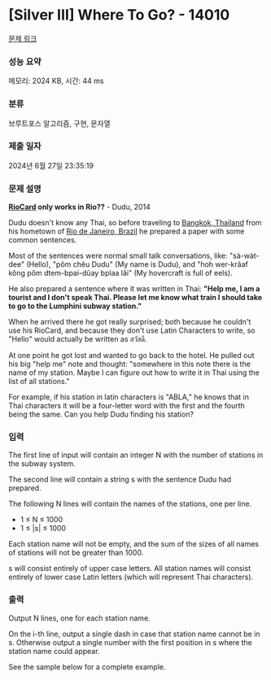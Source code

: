 # [Silver III] Where To Go? - 14010 

[문제 링크](https://www.acmicpc.net/problem/14010) 

### 성능 요약

메모리: 2024 KB, 시간: 44 ms

### 분류

브루트포스 알고리즘, 구현, 문자열

### 제출 일자

2024년 6월 27일 23:35:19

### 문제 설명

<p><strong><a href="https://en.wikipedia.org/wiki/RioCard" target="_blank">RioCard</a> only works in Rio??</strong> - Dudu, 2014</p>

<p>Dudu doesn't know any Thai, so before traveling to <a href="https://en.wikipedia.org/wiki/Bangkok" target="_blank">Bangkok, Thailand</a> from his hometown of <a href="https://en.wikipedia.org/wiki/Rio_de_Janeiro" target="_blank">Rio de Janeiro, Brazil</a> he prepared a paper with some common sentences.</p>

<p>Most of the sentences were normal small talk conversations, like: "sà-wàt-dee" (Hello), "pŏm chêu Dudu" (My name is Dudu), and "hoh wer-krâaf kŏng pŏm dtem-bpai-dûay bplaa lăi" (My hovercraft is full of eels).</p>

<p>He also prepared a sentence where it was written in Thai: <strong>"Help me, I am a tourist and I don't speak Thai. Please let me know what train I should take to go to the Lumphini subway station."</strong></p>

<p>When he arrived there he got really surprised; both because he couldn't use his RioCard, and because they don't use Latin Characters to write, so "Hello" would actually be written as สวัสดี.</p>

<p>At one point he got lost and wanted to go back to the hotel. He pulled out his big "help me" note and thought: "somewhere in this note there is the name of my station. Maybe I can figure out how to write it in Thai using the list of all stations."</p>

<p>For example, if his station in latin characters is "ABLA," he knows that in Thai characters it will be a four-letter word with the first and the fourth being the same. Can you help Dudu finding his station?</p>

### 입력 

 <p>The first line of input will contain an integer N with the number of stations in the subway system.</p>

<p>The second line will contain a string s with the sentence Dudu had prepared.</p>

<p>The following N lines will contain the names of the stations, one per line.</p>

<ul>
	<li>1 ≤ N ≤ 1000</li>
	<li>1 ≤ |s| ≤ 1000</li>
</ul>

<p>Each station name will not be empty, and the sum of the sizes of all names of stations will not be greater than 1000.</p>

<p>s will consist entirely of upper case letters. All station names will consist entirely of lower case Latin letters (which will represent Thai characters).</p>

### 출력 

 <p>Output N lines, one for each station name.</p>

<p>On the i-th line, output a single dash in case that station name cannot be in s. Otherwise output a single number with the first position in s where the station name could appear.</p>

<p>See the sample below for a complete example.</p>

